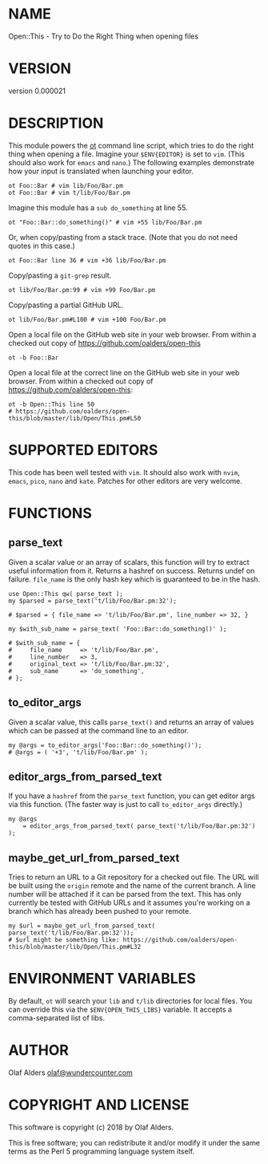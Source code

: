 # NAME

Open::This - Try to Do the Right Thing when opening files

# VERSION

version 0.000021

# DESCRIPTION

This module powers the [ot](https://metacpan.org/pod/ot) command line script, which tries to do the right
thing when opening a file.  Imagine your `$ENV{EDITOR}` is set to `vim`.
(This should also work for `emacs` and `nano`.)  The following examples
demonstrate how your input is translated when launching your editor.

    ot Foo::Bar # vim lib/Foo/Bar.pm
    ot Foo::Bar # vim t/lib/Foo/Bar.pm

Imagine this module has a `sub do_something` at line 55.

    ot "Foo::Bar::do_something()" # vim +55 lib/Foo/Bar.pm

Or, when copy/pasting from a stack trace.  (Note that you do not need quotes in
this case.)

    ot Foo::Bar line 36 # vim +36 lib/Foo/Bar.pm

Copy/pasting a `git-grep` result.

    ot lib/Foo/Bar.pm:99 # vim +99 Foo/Bar.pm

Copy/pasting a partial GitHub URL.

    ot lib/Foo/Bar.pm#L100 # vim +100 Foo/Bar.pm

Open a local file on the GitHub web site in your web browser.  From within a
checked out copy of https://github.com/oalders/open-this

    ot -b Foo::Bar

Open a local file at the correct line on the GitHub web site in your web
browser.  From within a checked out copy of
https://github.com/oalders/open-this:

    ot -b Open::This line 50
    # https://github.com/oalders/open-this/blob/master/lib/Open/This.pm#L50

# SUPPORTED EDITORS

This code has been well tested with `vim`.  It should also work with `nvim`,
`emacs`, `pico`, `nano` and `kate`.  Patches for other editors are very
welcome.

# FUNCTIONS

## parse\_text

Given a scalar value or an array of scalars, this function will try to extract
useful information from it.  Returns a hashref on success.  Returns undef on
failure.  `file_name` is the only hash key which is guaranteed to be in the
hash.

    use Open::This qw( parse_text );
    my $parsed = parse_text('t/lib/Foo/Bar.pm:32');

    # $parsed = { file_name => 't/lib/Foo/Bar.pm', line_number => 32, }

    my $with_sub_name = parse_text( 'Foo::Bar::do_something()' );

    # $with_sub_name = {
    #     file_name     => 't/lib/Foo/Bar.pm',
    #     line_number   => 3,
    #     original_text => 't/lib/Foo/Bar.pm:32',
    #     sub_name      => 'do_something',
    # };

## to\_editor\_args

Given a scalar value, this calls `parse_text()` and returns an array of values
which can be passed at the command line to an editor.

    my @args = to_editor_args('Foo::Bar::do_something()');
    # @args = ( '+3', 't/lib/Foo/Bar.pm' );

## editor\_args\_from\_parsed\_text

If you have a `hashref` from the `parse_text` function, you can get editor
args via this function.  (The faster way is just to call `to_editor_args`
directly.)

    my @args
        = editor_args_from_parsed_text( parse_text('t/lib/Foo/Bar.pm:32') );

## maybe\_get\_url\_from\_parsed\_text

Tries to return an URL to a Git repository for a checked out file.  The URL
will be built using the `origin` remote and the name of the current branch.  A
line number will be attached if it can be parsed from the text.  This has only
currently be tested with GitHub URLs and it assumes you're working on a branch
which has already been pushed to your remote.

    my $url = maybe_get_url_from_parsed_text( parse_text('t/lib/Foo/Bar.pm:32'));
    # $url might be something like: https://github.com/oalders/open-this/blob/master/lib/Open/This.pm#L32

# ENVIRONMENT VARIABLES

By default, `ot` will search your `lib` and `t/lib` directories for local
files.  You can override this via the `$ENV{OPEN_THIS_LIBS}` variable.  It
accepts a comma-separated list of libs.

# AUTHOR

Olaf Alders <olaf@wundercounter.com>

# COPYRIGHT AND LICENSE

This software is copyright (c) 2018 by Olaf Alders.

This is free software; you can redistribute it and/or modify it under
the same terms as the Perl 5 programming language system itself.

